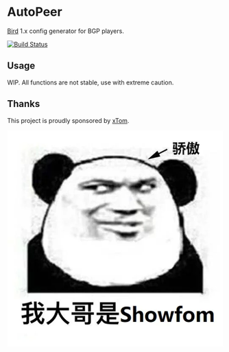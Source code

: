 # AutoPeer

[Bird](https://bird.network.cz/) 1.x config generator for BGP players.

[![Build Status](https://dev.azure.com/nekomimiswitch/General/_apis/build/status/AutoPeer?branchName=master)](https://dev.azure.com/nekomimiswitch/General/_build/latest?definitionId=43&branchName=master)

## Usage

WIP. All functions are not stable, use with extreme caution.

## Thanks

This project is proudly sponsored by [xTom](https://xtom.com/).

![我大哥是Showfom.webp](doc/assets/my_brother.png)